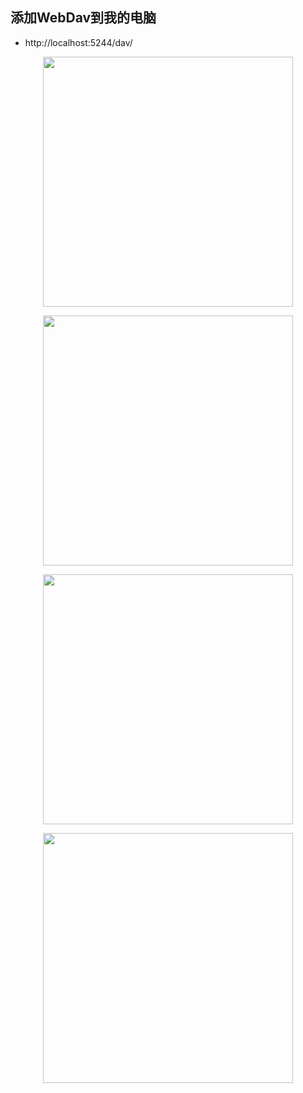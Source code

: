 ## 添加WebDav到我的电脑

- http://localhost:5244/dav/

<p align="center"><img src="https://cdn.jsdelivr.net/gh/zb9678/img@main/up1/01.21:12:00:28.png" style="width:400px;"></p>

<p align="center"><img src="https://cdn.jsdelivr.net/gh/zb9678/img@main/up1/01.21:12:02:21.png" style="width:400px;"></p>

<p align="center"><img src="https://cdn.jsdelivr.net/gh/zb9678/img@main/up1/01.21:12:03:00.png" style="width:400px;"></p>

<p align="center"><img src="https://cdn.jsdelivr.net/gh/zb9678/img@main/up1/01.21:12:03:30.png" style="width:400px;"></p>



